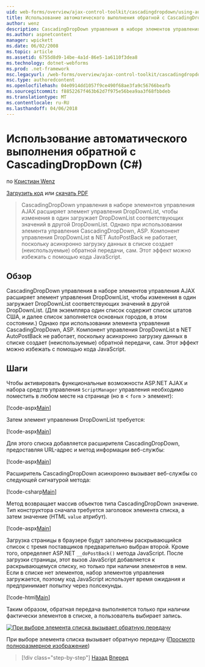 ```yaml
---
uid: web-forms/overview/ajax-control-toolkit/cascadingdropdown/using-auto-postback-with-cascadingdropdown-cs
title: Использование автоматического выполнения обратной с CascadingDropDown (C#) | Документы Microsoft
author: wenz
description: CascadingDropDown управления в наборе элементов управления AJAX расширяет элемент управления DropDownList, чтобы изменения в один загружает DropDownList соответствующих значений в anoth...
ms.author: aspnetcontent
manager: wpickett
ms.date: 06/02/2008
ms.topic: article
ms.assetid: 6755d8d9-14be-4a1d-86e5-1a6110f3dea8
ms.technology: dotnet-webforms
ms.prod: .net-framework
msc.legacyurl: /web-forms/overview/ajax-control-toolkit/cascadingdropdown/using-auto-postback-with-cascadingdropdown-cs
msc.type: authoredcontent
ms.openlocfilehash: 04e0914dd1057f9ce490f68ae3fa9c56766beafb
ms.sourcegitcommit: f8852267f463b62d7f975e56bea9aa3f68fbbdeb
ms.translationtype: MT
ms.contentlocale: ru-RU
ms.lasthandoff: 04/06/2018
---
```

<a name="using-auto-postback-with-cascadingdropdown-c"></a>Использование автоматического выполнения обратной с CascadingDropDown (C#)
====================
по [Кристиан Wenz](https://github.com/wenz)

[Загрузить код](http://download.microsoft.com/download/9/0/7/907760b1-2c60-4f81-aeb6-ca416a573b0d/cascadingdropdown3.cs.zip) или [скачать PDF](http://download.microsoft.com/download/2/d/c/2dc10e34-6983-41d4-9c08-f78f5387d32b/cascadingdropdown3CS.pdf)

> CascadingDropDown управления в наборе элементов управления AJAX расширяет элемент управления DropDownList, чтобы изменения в один загружает DropDownList соответствующих значений в другой DropDownList. Однако при использовании элемента управления CascadingDropDown, ASP. Компонент управления DropDownList в NET AutoPostBack не работает, поскольку асинхронно загрузку данных в списке создает (неиспользуемые) обратной передачи, сам. Этот эффект можно избежать с помощью кода JavaScript.


## <a name="overview"></a>Обзор

CascadingDropDown управления в наборе элементов управления AJAX расширяет элемент управления DropDownList, чтобы изменения в один загружает DropDownList соответствующих значений в другой DropDownList. (Для экземпляра один список содержит список штатов США, и далее список заполняется основных городов, в этом состоянии.) Однако при использовании элемента управления CascadingDropDown, ASP. Компонент управления DropDownList в NET AutoPostBack не работает, поскольку асинхронно загрузку данных в списке создает (неиспользуемые) обратной передачи, сам. Этот эффект можно избежать с помощью кода JavaScript.

## <a name="steps"></a>Шаги

Чтобы активировать функциональные возможности ASP.NET AJAX и набора средств управления `ScriptManager` управления необходимо поместить в любом месте на странице (но в &lt; `form` &gt; элемент):

[!code-aspx[Main](using-auto-postback-with-cascadingdropdown-cs/samples/sample1.aspx)]

Затем элемент управления DropDownList требуется:

[!code-aspx[Main](using-auto-postback-with-cascadingdropdown-cs/samples/sample2.aspx)]

Для этого списка добавляется расширителя CascadingDropDown, предоставляя URL-адрес и метод информации веб-службы:

[!code-aspx[Main](using-auto-postback-with-cascadingdropdown-cs/samples/sample3.aspx)]

Расширитель CascadingDropDown асинхронно вызывает веб-службы со следующей сигнатурой метода:

[!code-csharp[Main](using-auto-postback-with-cascadingdropdown-cs/samples/sample4.cs)]

Метод возвращает массив объектов типа CascadingDropDown значение. Тип конструктора сначала требуется заголовок элемента списка, а затем значение (HTML `value` атрибут).

[!code-aspx[Main](using-auto-postback-with-cascadingdropdown-cs/samples/sample5.aspx)]

Загрузка страницы в браузере будут заполнены раскрывающийся список с тремя поставщиков предварительно выбран второй. Кроме того, определяет ASP.NET `__doPostBack()` метода JavaScript. После загрузки страницы, этот вызов JavaScript добавляется к раскрывающемуся списку, но только при наличии элементов в нем. Если в списке нет элементов, набор элементов управления загружается, поэтому код JavaScript использует время ожидания и предпринимает попытку через полсекунды.

[!code-html[Main](using-auto-postback-with-cascadingdropdown-cs/samples/sample6.html)]

Таким образом, обратная передача выполняется только при наличии фактически элементов в списке, а пользователь выбирает запись.


[![При выборе элемента списка вызывает обратную передачу](using-auto-postback-with-cascadingdropdown-cs/_static/image2.png)](using-auto-postback-with-cascadingdropdown-cs/_static/image1.png)

При выборе элемента списка вызывает обратную передачу ([Просмотр полноразмерное изображение](using-auto-postback-with-cascadingdropdown-cs/_static/image3.png))

> [!div class="step-by-step"]
> [Назад](presetting-list-entries-with-cascadingdropdown-cs.md)
> [Вперед](filling-a-list-using-cascadingdropdown-vb.md)
